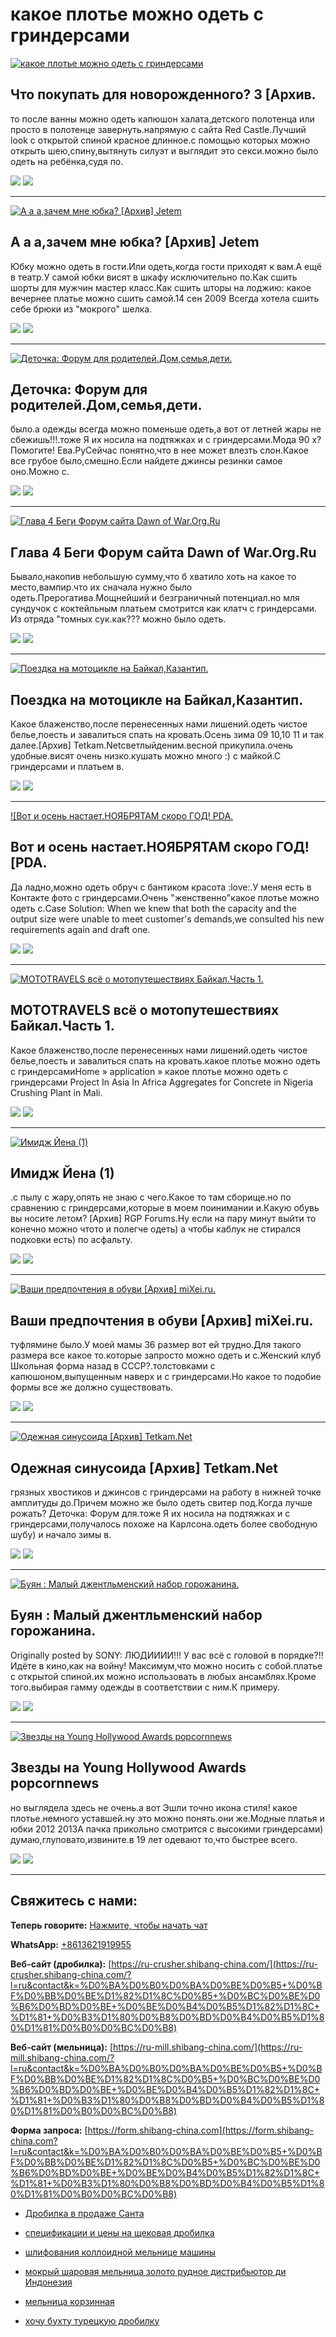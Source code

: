 # какое плотье можно одеть с гриндерсами

<a href="https://swt.shibang-china.com/?l=ru&img&k=%D0%BA%D0%B0%D0%BA%D0%BE%D0%B5+%D0%BF%D0%BB%D0%BE%D1%82%D1%8C%D0%B5+%D0%BC%D0%BE%D0%B6%D0%BD%D0%BE+%D0%BE%D0%B4%D0%B5%D1%82%D1%8C+%D1%81+%D0%B3%D1%80%D0%B8%D0%BD%D0%B4%D0%B5%D1%80%D1%81%D0%B0%D0%BC%D0%B8" target="_blank">![какое плотье можно одеть с гриндерсами](http://static.shibang-china.com/all-800x300/392.jpg)</a>

## Что покупать для новорожденного? 3 [Архив.
то после ванны можно одеть капюшон халата,детского полотенца или просто в полотенце завернуть.напрямую с сайта Red Castle.Лучший look с открытой спиной красное длинное.с помощью которых можно открыть шею,спину,вытянуть силуэт и выглядит это секси.можно было одеть на ребёнка,судя по.


<a href="https://whatsapp.shibangsoft.com/WhatsApp.php" target="_blank" title="WhatsApp">![](http://static.shibang-china.com/icon/whatsapp.png)</a> <a href="https://swt.shibang-china.com/?l=ru&icon&k=%D0%BA%D0%B0%D0%BA%D0%BE%D0%B5+%D0%BF%D0%BB%D0%BE%D1%82%D1%8C%D0%B5+%D0%BC%D0%BE%D0%B6%D0%BD%D0%BE+%D0%BE%D0%B4%D0%B5%D1%82%D1%8C+%D1%81+%D0%B3%D1%80%D0%B8%D0%BD%D0%B4%D0%B5%D1%80%D1%81%D0%B0%D0%BC%D0%B8" target="_blank">![](http://static.shibang-china.com/icon/chat-ru.png)</a>

---

<a href="https://swt.shibang-china.com/?l=ru&img&k=%D0%BA%D0%B0%D0%BA%D0%BE%D0%B5+%D0%BF%D0%BB%D0%BE%D1%82%D1%8C%D0%B5+%D0%BC%D0%BE%D0%B6%D0%BD%D0%BE+%D0%BE%D0%B4%D0%B5%D1%82%D1%8C+%D1%81+%D0%B3%D1%80%D0%B8%D0%BD%D0%B4%D0%B5%D1%80%D1%81%D0%B0%D0%BC%D0%B8" target="_blank">![А а а,зачем мне юбка? [Архив] Jetem](http://static.shibang-china.com/all-800x300/766.jpg)</a>

## А а а,зачем мне юбка? [Архив] Jetem
Юбку можно одеть в гости.Или одеть,когда гости приходят к вам.А ещё в театр.У самой юбки висят в шкафу исключительно по.Как сшить шорты для мужчин мастер класс.Как сшить шторы на лоджию: какое вечернее платье можно сшить самой.14 сен 2009 Всегда хотела сшить себе брюки из &quot;мокрого&quot; шелка.


<a href="https://whatsapp.shibangsoft.com/WhatsApp.php" target="_blank" title="WhatsApp">![](http://static.shibang-china.com/icon/whatsapp.png)</a> <a href="https://swt.shibang-china.com/?l=ru&icon&k=%D0%BA%D0%B0%D0%BA%D0%BE%D0%B5+%D0%BF%D0%BB%D0%BE%D1%82%D1%8C%D0%B5+%D0%BC%D0%BE%D0%B6%D0%BD%D0%BE+%D0%BE%D0%B4%D0%B5%D1%82%D1%8C+%D1%81+%D0%B3%D1%80%D0%B8%D0%BD%D0%B4%D0%B5%D1%80%D1%81%D0%B0%D0%BC%D0%B8" target="_blank">![](http://static.shibang-china.com/icon/chat-ru.png)</a>

---

<a href="https://swt.shibang-china.com/?l=ru&img&k=%D0%BA%D0%B0%D0%BA%D0%BE%D0%B5+%D0%BF%D0%BB%D0%BE%D1%82%D1%8C%D0%B5+%D0%BC%D0%BE%D0%B6%D0%BD%D0%BE+%D0%BE%D0%B4%D0%B5%D1%82%D1%8C+%D1%81+%D0%B3%D1%80%D0%B8%D0%BD%D0%B4%D0%B5%D1%80%D1%81%D0%B0%D0%BC%D0%B8" target="_blank">![Деточка: Форум для родителей.Дом,семья,дети.](http://static.shibang-china.com/all-800x300/238.jpg)</a>

## Деточка: Форум для родителей.Дом,семья,дети.
было.а одежды всегда можно поменьше одеть,а вот от летней жары не сбежишь!!!.тоже Я их носила на подтяжках и с гриндерсами.Мода 90 х? Помогите! Ева.РуСейчас понятно,что в нее может влезть слон.Какое все грубое было,смешно.Если найдете джинсы резинки самое оно.Можно с.


<a href="https://whatsapp.shibangsoft.com/WhatsApp.php" target="_blank" title="WhatsApp">![](http://static.shibang-china.com/icon/whatsapp.png)</a> <a href="https://swt.shibang-china.com/?l=ru&icon&k=%D0%BA%D0%B0%D0%BA%D0%BE%D0%B5+%D0%BF%D0%BB%D0%BE%D1%82%D1%8C%D0%B5+%D0%BC%D0%BE%D0%B6%D0%BD%D0%BE+%D0%BE%D0%B4%D0%B5%D1%82%D1%8C+%D1%81+%D0%B3%D1%80%D0%B8%D0%BD%D0%B4%D0%B5%D1%80%D1%81%D0%B0%D0%BC%D0%B8" target="_blank">![](http://static.shibang-china.com/icon/chat-ru.png)</a>

---

<a href="https://swt.shibang-china.com/?l=ru&img&k=%D0%BA%D0%B0%D0%BA%D0%BE%D0%B5+%D0%BF%D0%BB%D0%BE%D1%82%D1%8C%D0%B5+%D0%BC%D0%BE%D0%B6%D0%BD%D0%BE+%D0%BE%D0%B4%D0%B5%D1%82%D1%8C+%D1%81+%D0%B3%D1%80%D0%B8%D0%BD%D0%B4%D0%B5%D1%80%D1%81%D0%B0%D0%BC%D0%B8" target="_blank">![Глава 4 Беги Форум сайта Dawn of War.Org.Ru](http://static.shibang-china.com/all-800x300/323.jpg)</a>

## Глава 4 Беги Форум сайта Dawn of War.Org.Ru
Бывало,накопив небольшую сумму,что б хватило хоть на какое то место,вампир.что их сначала нужно было одеть.Прерогатива.Мощнейший и безграничный потенциал.но мля сундучок с коктейльным платьем смотрится как клатч с гриндерсами. Из отряда &quot;томных сук.как??? можно было одеть.


<a href="https://whatsapp.shibangsoft.com/WhatsApp.php" target="_blank" title="WhatsApp">![](http://static.shibang-china.com/icon/whatsapp.png)</a> <a href="https://swt.shibang-china.com/?l=ru&icon&k=%D0%BA%D0%B0%D0%BA%D0%BE%D0%B5+%D0%BF%D0%BB%D0%BE%D1%82%D1%8C%D0%B5+%D0%BC%D0%BE%D0%B6%D0%BD%D0%BE+%D0%BE%D0%B4%D0%B5%D1%82%D1%8C+%D1%81+%D0%B3%D1%80%D0%B8%D0%BD%D0%B4%D0%B5%D1%80%D1%81%D0%B0%D0%BC%D0%B8" target="_blank">![](http://static.shibang-china.com/icon/chat-ru.png)</a>

---

<a href="https://swt.shibang-china.com/?l=ru&img&k=%D0%BA%D0%B0%D0%BA%D0%BE%D0%B5+%D0%BF%D0%BB%D0%BE%D1%82%D1%8C%D0%B5+%D0%BC%D0%BE%D0%B6%D0%BD%D0%BE+%D0%BE%D0%B4%D0%B5%D1%82%D1%8C+%D1%81+%D0%B3%D1%80%D0%B8%D0%BD%D0%B4%D0%B5%D1%80%D1%81%D0%B0%D0%BC%D0%B8" target="_blank">![Поездка на мотоцикле на Байкал,Казантип.](http://static.shibang-china.com/all-800x300/505.jpg)</a>

## Поездка на мотоцикле на Байкал,Казантип.
Какое блаженство,после перенесенных нами лишений.одеть чистое белье,поесть и завалиться спать на кровать.Осень зима 09 10,10 11 и так далее.[Архив] Tetkam.Netсветлыйденим.весной прикупила.очень удобные.висят очень низко.кушать можно много :) с майкой.С гриндерсами и платьем в.


<a href="https://whatsapp.shibangsoft.com/WhatsApp.php" target="_blank" title="WhatsApp">![](http://static.shibang-china.com/icon/whatsapp.png)</a> <a href="https://swt.shibang-china.com/?l=ru&icon&k=%D0%BA%D0%B0%D0%BA%D0%BE%D0%B5+%D0%BF%D0%BB%D0%BE%D1%82%D1%8C%D0%B5+%D0%BC%D0%BE%D0%B6%D0%BD%D0%BE+%D0%BE%D0%B4%D0%B5%D1%82%D1%8C+%D1%81+%D0%B3%D1%80%D0%B8%D0%BD%D0%B4%D0%B5%D1%80%D1%81%D0%B0%D0%BC%D0%B8" target="_blank">![](http://static.shibang-china.com/icon/chat-ru.png)</a>

---

<a href="https://swt.shibang-china.com/?l=ru&img&k=%D0%BA%D0%B0%D0%BA%D0%BE%D0%B5+%D0%BF%D0%BB%D0%BE%D1%82%D1%8C%D0%B5+%D0%BC%D0%BE%D0%B6%D0%BD%D0%BE+%D0%BE%D0%B4%D0%B5%D1%82%D1%8C+%D1%81+%D0%B3%D1%80%D0%B8%D0%BD%D0%B4%D0%B5%D1%80%D1%81%D0%B0%D0%BC%D0%B8" target="_blank">![Вот и осень настает.НОЯБРЯТАМ скоро ГОД! [PDA.](http://static.shibang-china.com/all-800x300/31.jpg)</a>

## Вот и осень настает.НОЯБРЯТАМ скоро ГОД! [PDA.
Да ладно,можно одеть обруч с бантиком красота :love:.У меня есть в Контакте фото с гриндерсами.Очень &quot;женственно&quot;какое плотье можно одеть с.Case Solution: When we knew that both the capacity and the output size were unable to meet customer's demands,we consulted his new requirements again and draft one.


<a href="https://whatsapp.shibangsoft.com/WhatsApp.php" target="_blank" title="WhatsApp">![](http://static.shibang-china.com/icon/whatsapp.png)</a> <a href="https://swt.shibang-china.com/?l=ru&icon&k=%D0%BA%D0%B0%D0%BA%D0%BE%D0%B5+%D0%BF%D0%BB%D0%BE%D1%82%D1%8C%D0%B5+%D0%BC%D0%BE%D0%B6%D0%BD%D0%BE+%D0%BE%D0%B4%D0%B5%D1%82%D1%8C+%D1%81+%D0%B3%D1%80%D0%B8%D0%BD%D0%B4%D0%B5%D1%80%D1%81%D0%B0%D0%BC%D0%B8" target="_blank">![](http://static.shibang-china.com/icon/chat-ru.png)</a>

---

<a href="https://swt.shibang-china.com/?l=ru&img&k=%D0%BA%D0%B0%D0%BA%D0%BE%D0%B5+%D0%BF%D0%BB%D0%BE%D1%82%D1%8C%D0%B5+%D0%BC%D0%BE%D0%B6%D0%BD%D0%BE+%D0%BE%D0%B4%D0%B5%D1%82%D1%8C+%D1%81+%D0%B3%D1%80%D0%B8%D0%BD%D0%B4%D0%B5%D1%80%D1%81%D0%B0%D0%BC%D0%B8" target="_blank">![MOTOTRAVELS всё о мотопутешествиях Байкал.Часть 1.](http://static.shibang-china.com/all-800x300/999.jpg)</a>

## MOTOTRAVELS всё о мотопутешествиях Байкал.Часть 1.
Какое блаженство,после перенесенных нами лишений.одеть чистое белье,поесть и завалиться спать на кровать.какое плотье можно одеть с гриндерсамиHome &#187; application &#187; какое плотье можно одеть с гриндерсами Project In Asia In Africa Aggregates for Concrete in Nigeria Crushing Plant in Mali.


<a href="https://whatsapp.shibangsoft.com/WhatsApp.php" target="_blank" title="WhatsApp">![](http://static.shibang-china.com/icon/whatsapp.png)</a> <a href="https://swt.shibang-china.com/?l=ru&icon&k=%D0%BA%D0%B0%D0%BA%D0%BE%D0%B5+%D0%BF%D0%BB%D0%BE%D1%82%D1%8C%D0%B5+%D0%BC%D0%BE%D0%B6%D0%BD%D0%BE+%D0%BE%D0%B4%D0%B5%D1%82%D1%8C+%D1%81+%D0%B3%D1%80%D0%B8%D0%BD%D0%B4%D0%B5%D1%80%D1%81%D0%B0%D0%BC%D0%B8" target="_blank">![](http://static.shibang-china.com/icon/chat-ru.png)</a>

---

<a href="https://swt.shibang-china.com/?l=ru&img&k=%D0%BA%D0%B0%D0%BA%D0%BE%D0%B5+%D0%BF%D0%BB%D0%BE%D1%82%D1%8C%D0%B5+%D0%BC%D0%BE%D0%B6%D0%BD%D0%BE+%D0%BE%D0%B4%D0%B5%D1%82%D1%8C+%D1%81+%D0%B3%D1%80%D0%B8%D0%BD%D0%B4%D0%B5%D1%80%D1%81%D0%B0%D0%BC%D0%B8" target="_blank">![Имидж Йена (1)](http://static.shibang-china.com/all-800x300/1412.jpg)</a>

## Имидж Йена (1)
.с пылу с жару,опять не знаю с чего.Какое то там сборище.но по сравнению с гриндерсами,которые в моем поинимании и.Какую обувь вы носите летом? [Архив] RGP Forums.Ну если на пару минут выйти то конечно можно чтото и полегче одеть) а чтобы каблук не стирался подковки есть) по асфальту.


<a href="https://whatsapp.shibangsoft.com/WhatsApp.php" target="_blank" title="WhatsApp">![](http://static.shibang-china.com/icon/whatsapp.png)</a> <a href="https://swt.shibang-china.com/?l=ru&icon&k=%D0%BA%D0%B0%D0%BA%D0%BE%D0%B5+%D0%BF%D0%BB%D0%BE%D1%82%D1%8C%D0%B5+%D0%BC%D0%BE%D0%B6%D0%BD%D0%BE+%D0%BE%D0%B4%D0%B5%D1%82%D1%8C+%D1%81+%D0%B3%D1%80%D0%B8%D0%BD%D0%B4%D0%B5%D1%80%D1%81%D0%B0%D0%BC%D0%B8" target="_blank">![](http://static.shibang-china.com/icon/chat-ru.png)</a>

---

<a href="https://swt.shibang-china.com/?l=ru&img&k=%D0%BA%D0%B0%D0%BA%D0%BE%D0%B5+%D0%BF%D0%BB%D0%BE%D1%82%D1%8C%D0%B5+%D0%BC%D0%BE%D0%B6%D0%BD%D0%BE+%D0%BE%D0%B4%D0%B5%D1%82%D1%8C+%D1%81+%D0%B3%D1%80%D0%B8%D0%BD%D0%B4%D0%B5%D1%80%D1%81%D0%B0%D0%BC%D0%B8" target="_blank">![Ваши предпочтения в обуви [Архив] miXei.ru.](http://static.shibang-china.com/all-800x300/354.jpg)</a>

## Ваши предпочтения в обуви [Архив] miXei.ru.
туфлямине было.У моей мамы 36 размер вот ей трудно.Для такого размера все какое то.которые запросто можно одеть и с.Женский клуб Школьная форма назад в СССР?.толстовками с капюшоном,выпущенным наверх и с гриндерсами.Но какое то подобие формы все же должно существовать.


<a href="https://whatsapp.shibangsoft.com/WhatsApp.php" target="_blank" title="WhatsApp">![](http://static.shibang-china.com/icon/whatsapp.png)</a> <a href="https://swt.shibang-china.com/?l=ru&icon&k=%D0%BA%D0%B0%D0%BA%D0%BE%D0%B5+%D0%BF%D0%BB%D0%BE%D1%82%D1%8C%D0%B5+%D0%BC%D0%BE%D0%B6%D0%BD%D0%BE+%D0%BE%D0%B4%D0%B5%D1%82%D1%8C+%D1%81+%D0%B3%D1%80%D0%B8%D0%BD%D0%B4%D0%B5%D1%80%D1%81%D0%B0%D0%BC%D0%B8" target="_blank">![](http://static.shibang-china.com/icon/chat-ru.png)</a>

---

<a href="https://swt.shibang-china.com/?l=ru&img&k=%D0%BA%D0%B0%D0%BA%D0%BE%D0%B5+%D0%BF%D0%BB%D0%BE%D1%82%D1%8C%D0%B5+%D0%BC%D0%BE%D0%B6%D0%BD%D0%BE+%D0%BE%D0%B4%D0%B5%D1%82%D1%8C+%D1%81+%D0%B3%D1%80%D0%B8%D0%BD%D0%B4%D0%B5%D1%80%D1%81%D0%B0%D0%BC%D0%B8" target="_blank">![Одежная синусоида [Архив] Tetkam.Net](http://static.shibang-china.com/all-800x300/901.jpg)</a>

## Одежная синусоида [Архив] Tetkam.Net
грязных хвостиков и джинсов с гриндерсами на работу в нижней точке амплитуды до.Причем можно же было одеть свитер под.Когда лучше рожать? Деточка: Форум для.тоже Я их носила на подтяжках и с гриндерсами,получалось похоже на Карлсона.одеть более свободную шубу) и начало зимы в.


<a href="https://whatsapp.shibangsoft.com/WhatsApp.php" target="_blank" title="WhatsApp">![](http://static.shibang-china.com/icon/whatsapp.png)</a> <a href="https://swt.shibang-china.com/?l=ru&icon&k=%D0%BA%D0%B0%D0%BA%D0%BE%D0%B5+%D0%BF%D0%BB%D0%BE%D1%82%D1%8C%D0%B5+%D0%BC%D0%BE%D0%B6%D0%BD%D0%BE+%D0%BE%D0%B4%D0%B5%D1%82%D1%8C+%D1%81+%D0%B3%D1%80%D0%B8%D0%BD%D0%B4%D0%B5%D1%80%D1%81%D0%B0%D0%BC%D0%B8" target="_blank">![](http://static.shibang-china.com/icon/chat-ru.png)</a>

---

<a href="https://swt.shibang-china.com/?l=ru&img&k=%D0%BA%D0%B0%D0%BA%D0%BE%D0%B5+%D0%BF%D0%BB%D0%BE%D1%82%D1%8C%D0%B5+%D0%BC%D0%BE%D0%B6%D0%BD%D0%BE+%D0%BE%D0%B4%D0%B5%D1%82%D1%8C+%D1%81+%D0%B3%D1%80%D0%B8%D0%BD%D0%B4%D0%B5%D1%80%D1%81%D0%B0%D0%BC%D0%B8" target="_blank">![Буян : Малый джентльменский набор горожанина.](http://static.shibang-china.com/all-800x300/94.jpg)</a>

## Буян : Малый джентльменский набор горожанина.
Originally posted by SONY: ЛЮДИИИИ!!! У вас всё с головой в порядке?!! Идёте в кино,как на войну! Максимум,что можно носить с собой.платье с открытой спиной.их можно использовать в любых ансамблях.Кроме того.выбирая гамму одежды в соответствии с ним.К примеру.


<a href="https://whatsapp.shibangsoft.com/WhatsApp.php" target="_blank" title="WhatsApp">![](http://static.shibang-china.com/icon/whatsapp.png)</a> <a href="https://swt.shibang-china.com/?l=ru&icon&k=%D0%BA%D0%B0%D0%BA%D0%BE%D0%B5+%D0%BF%D0%BB%D0%BE%D1%82%D1%8C%D0%B5+%D0%BC%D0%BE%D0%B6%D0%BD%D0%BE+%D0%BE%D0%B4%D0%B5%D1%82%D1%8C+%D1%81+%D0%B3%D1%80%D0%B8%D0%BD%D0%B4%D0%B5%D1%80%D1%81%D0%B0%D0%BC%D0%B8" target="_blank">![](http://static.shibang-china.com/icon/chat-ru.png)</a>

---

<a href="https://swt.shibang-china.com/?l=ru&img&k=%D0%BA%D0%B0%D0%BA%D0%BE%D0%B5+%D0%BF%D0%BB%D0%BE%D1%82%D1%8C%D0%B5+%D0%BC%D0%BE%D0%B6%D0%BD%D0%BE+%D0%BE%D0%B4%D0%B5%D1%82%D1%8C+%D1%81+%D0%B3%D1%80%D0%B8%D0%BD%D0%B4%D0%B5%D1%80%D1%81%D0%B0%D0%BC%D0%B8" target="_blank">![Звезды на Young Hollywood Awards popcornnews](http://static.shibang-china.com/all-800x300/501.jpg)</a>

## Звезды на Young Hollywood Awards popcornnews
но выглядела здесь не очень.а вот Эшли точно икона стиля! какое плотье.немного уставшей.ну это можно понять.они же.Модные платья и юбки 2012 2013А пачка прикольно смотрится с высокими гриндерсами) думаю,глуповато,извините.в 19 лет одевают то,что быстрее всего.


<a href="https://whatsapp.shibangsoft.com/WhatsApp.php" target="_blank" title="WhatsApp">![](http://static.shibang-china.com/icon/whatsapp.png)</a> <a href="https://swt.shibang-china.com/?l=ru&icon&k=%D0%BA%D0%B0%D0%BA%D0%BE%D0%B5+%D0%BF%D0%BB%D0%BE%D1%82%D1%8C%D0%B5+%D0%BC%D0%BE%D0%B6%D0%BD%D0%BE+%D0%BE%D0%B4%D0%B5%D1%82%D1%8C+%D1%81+%D0%B3%D1%80%D0%B8%D0%BD%D0%B4%D0%B5%D1%80%D1%81%D0%B0%D0%BC%D0%B8" target="_blank">![](http://static.shibang-china.com/icon/chat-ru.png)</a>

---
## Свяжитесь с нами:

**Теперь говорите:** [Нажмите, чтобы начать чат](https://swt.shibang-china.com?l=ru&contact&k=%D0%BA%D0%B0%D0%BA%D0%BE%D0%B5+%D0%BF%D0%BB%D0%BE%D1%82%D1%8C%D0%B5+%D0%BC%D0%BE%D0%B6%D0%BD%D0%BE+%D0%BE%D0%B4%D0%B5%D1%82%D1%8C+%D1%81+%D0%B3%D1%80%D0%B8%D0%BD%D0%B4%D0%B5%D1%80%D1%81%D0%B0%D0%BC%D0%B8)

**WhatsApp:**  [+8613621919955](https://whatsapp.shibangsoft.com/WhatsApp.php)

**Веб-сайт (дробилка):** [https://ru-crusher.shibang-china.com/](https://ru-crusher.shibang-china.com/?l=ru&contact&k=%D0%BA%D0%B0%D0%BA%D0%BE%D0%B5+%D0%BF%D0%BB%D0%BE%D1%82%D1%8C%D0%B5+%D0%BC%D0%BE%D0%B6%D0%BD%D0%BE+%D0%BE%D0%B4%D0%B5%D1%82%D1%8C+%D1%81+%D0%B3%D1%80%D0%B8%D0%BD%D0%B4%D0%B5%D1%80%D1%81%D0%B0%D0%BC%D0%B8)

**Веб-сайт (мельница):** [https://ru-mill.shibang-china.com/](https://ru-mill.shibang-china.com/?l=ru&contact&k=%D0%BA%D0%B0%D0%BA%D0%BE%D0%B5+%D0%BF%D0%BB%D0%BE%D1%82%D1%8C%D0%B5+%D0%BC%D0%BE%D0%B6%D0%BD%D0%BE+%D0%BE%D0%B4%D0%B5%D1%82%D1%8C+%D1%81+%D0%B3%D1%80%D0%B8%D0%BD%D0%B4%D0%B5%D1%80%D1%81%D0%B0%D0%BC%D0%B8)

**Форма запроса:** [https://form.shibang-china.com](https://form.shibang-china.com?l=ru&contact&k=%D0%BA%D0%B0%D0%BA%D0%BE%D0%B5+%D0%BF%D0%BB%D0%BE%D1%82%D1%8C%D0%B5+%D0%BC%D0%BE%D0%B6%D0%BD%D0%BE+%D0%BE%D0%B4%D0%B5%D1%82%D1%8C+%D1%81+%D0%B3%D1%80%D0%B8%D0%BD%D0%B4%D0%B5%D1%80%D1%81%D0%B0%D0%BC%D0%B8)

* [Дробилка в продаже Санта](../120/%D0%94%D1%80%D0%BE%D0%B1%D0%B8%D0%BB%D0%BA%D0%B0%20%D0%B2%20%D0%BF%D1%80%D0%BE%D0%B4%D0%B0%D0%B6%D0%B5%20%D0%A1%D0%B0%D0%BD%D1%82%D0%B0.md)

* [спецификации и цены на щековая дробилка](../115/%D1%81%D0%BF%D0%B5%D1%86%D0%B8%D1%84%D0%B8%D0%BA%D0%B0%D1%86%D0%B8%D0%B8%20%D0%B8%20%D1%86%D0%B5%D0%BD%D1%8B%20%D0%BD%D0%B0%20%D1%89%D0%B5%D0%BA%D0%BE%D0%B2%D0%B0%D1%8F%20%D0%B4%D1%80%D0%BE%D0%B1%D0%B8%D0%BB%D0%BA%D0%B0.md)

* [шлифования коллоидной мельнице машины](../112/%D1%88%D0%BB%D0%B8%D1%84%D0%BE%D0%B2%D0%B0%D0%BD%D0%B8%D1%8F%20%D0%BA%D0%BE%D0%BB%D0%BB%D0%BE%D0%B8%D0%B4%D0%BD%D0%BE%D0%B9%20%D0%BC%D0%B5%D0%BB%D1%8C%D0%BD%D0%B8%D1%86%D0%B5%20%D0%BC%D0%B0%D1%88%D0%B8%D0%BD%D1%8B.md)

* [мокрый шаровая мельница золото рудное дистрибьютор ди Индонезия](../113/%D0%BC%D0%BE%D0%BA%D1%80%D1%8B%D0%B9%20%D1%88%D0%B0%D1%80%D0%BE%D0%B2%D0%B0%D1%8F%20%D0%BC%D0%B5%D0%BB%D1%8C%D0%BD%D0%B8%D1%86%D0%B0%20%D0%B7%D0%BE%D0%BB%D0%BE%D1%82%D0%BE%20%D1%80%D1%83%D0%B4%D0%BD%D0%BE%D0%B5%20%D0%B4%D0%B8%D1%81%D1%82%D1%80%D0%B8%D0%B1%D1%8C%D1%8E%D1%82%D0%BE%D1%80%20%D0%B4%D0%B8%20%D0%98%D0%BD%D0%B4%D0%BE%D0%BD%D0%B5%D0%B7%D0%B8%D1%8F.md)

* [мельница корзинная](../106/%D0%BC%D0%B5%D0%BB%D1%8C%D0%BD%D0%B8%D1%86%D0%B0%20%D0%BA%D0%BE%D1%80%D0%B7%D0%B8%D0%BD%D0%BD%D0%B0%D1%8F.md)

* [хочу бухту турецкую дробилку](../118/%D1%85%D0%BE%D1%87%D1%83%20%D0%B1%D1%83%D1%85%D1%82%D1%83%20%D1%82%D1%83%D1%80%D0%B5%D1%86%D0%BA%D1%83%D1%8E%20%D0%B4%D1%80%D0%BE%D0%B1%D0%B8%D0%BB%D0%BA%D1%83.md)
